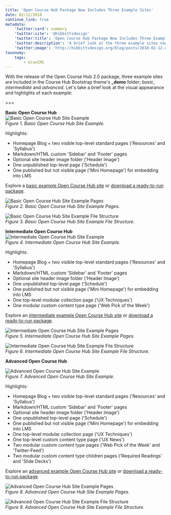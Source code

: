 ```yaml
---
title: 'Open Course Hub Package Now Includes Three Example Sites'
date: 02/12/2018
continue_link: true
metadata:
    'twitter:card': summary
    'twitter:site': '@hibbittsdesign'
    'twitter:title': 'Open Course Hub Package Now Includes Three Example Sites'
    'twitter:description': 'A brief look at the three example sites now included with the Open Course Hub Package.'
    'twitter:image': 'http://hibbittsdesign.org/blog/posts/2018-02-12-open-course-hub-now-includes-three-example-sites/intermediate-open-course-hub.png'
taxonomy:
    tags:
        - GravCMS
---
```


With the release of the Open Course Hub 2.0 package, three example sites are included in the Course Hub Bootstrap theme's **_demo** folder; _basic_, _intermediate_ and _advanced_. Let's take a brief look at the visual appearance and highlights of each example:

===

**Basic Open Course Hub**  
![Basic Open Course Hub Site Example](basic-open-course-hub.png)  
_Figure 1. Basic Open Course Hub Site Example._

Highlights:  
* Homepage Blog + two visible top-level standard pages ('Resources' and 'Syllabus')
* Markdown/HTML custom 'Sidebar' and 'Footer' pages
* Optional site header image folder ('Header Image')
* One unpublished top-level page ('Schedule')
* One published but not visible page ('Mini Homepage') for embedding into LMS

Explore a [basic example Open Course Hub site](http://demo.hibbittsdesign.org/grav-skeleton-course-hub-site-basic/) or [download a ready-to-run package](http://www.hibbittsdesign.org/blog/downloads/grav-skeleton-course-hub-site-basic.zip).

![Basic Open Course Hub Site Example Pages](basic-site-pages.png)  
_Figure 2. Basic Open Course Hub Site Example Pages._

![Basic Open Course Hub Site Example File Structure](basic-file-structure-brackets.png)  
_Figure 3. Basic Open Course Hub Site Example File Structure._

**Intermediate Open Course Hub**  
![Intermediate Open Course Hub Site Example](intermediate-open-course-hub.png)  
_Figure 4. Intermediate Open Course Hub Site Example._

Highlights:  
* Homepage Blog + two visible top-level standard pages ('Resources' and 'Syllabus')
* Markdown/HTML custom 'Sidebar' and 'Footer' pages
* Optional site header image folder ('Header Image')
* One unpublished top-level page ('Schedule')
* One published but not visible page ('Mini Homepage') for embedding into LMS
* One top-level modular collection page ('UX Techniques')
* One modular custom content type page ('Web Pick of the Week')

Explore an [intermediate example Open Course Hub site](http://demo.hibbittsdesign.org/grav-skeleton-course-hub-site-intermediate/) or [download a ready-to-run package](http://www.hibbittsdesign.org/blog/downloads/grav-skeleton-course-hub-site-intermediate.zip).

![Intermediate Open Course Hub Site Example Pages](intermediate-site-pages.png)  
_Figure 5. Intermediate Open Course Hub Site Example Pages._

![Intermediate Open Course Hub Site Example File Structure](intermediate-file-structure-brackets.png)  
_Figure 6. Intermediate Open Course Hub Site Example File Structure._

**Advanced Open Course Hub**  

![Advanced Open Course Hub Site Example](advanced-open-course-hub.png)  
_Figure 7. Advanced Open Course Hub Site Example._

Highlights:  
* Homepage Blog + two visible top-level standard pages ('Resources' and 'Syllabus')
* Markdown/HTML custom 'Sidebar' and 'Footer' pages
* Optional site header image folder ('Header Image')
* One unpublished top-level page ('Schedule')
* One published but not visible page ('Mini Homepage') for embedding into LMS
* One top-level modular collection page ('UX Techniques')
* One top-level custom content type page ('UX News')
* Two modular custom content type pages ('Web Pick of the Week' and 'Twitter-Feed')
* Two modular custom content type children pages ('Required Readings' and 'Slide Decks')

Explore an [advanced example Open Course Hub site](http://demo.hibbittsdesign.org/grav-skeleton-course-hub-site-advanced/) or [download a ready-to-run package](http://www.hibbittsdesign.org/blog/downloads/grav-skeleton-course-hub-site-advanced.zip).

![Advanced Open Course Hub Site Example Pages](advanced-site-pages.png)  
_Figure 8. Advanced Open Course Hub Site Example Pages._

![Advanced Open Course Hub Site Example File Structure](advanced-file-structure-brackets.png)  
_Figure 9. Advanced Open Course Hub Site Example File Structure._
